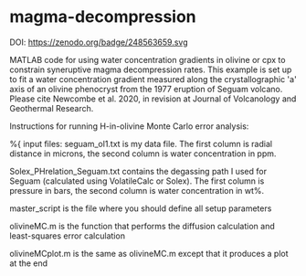 # magma-decompression
DOI: https://zenodo.org/badge/248563659.svg

MATLAB code for using water concentration gradients in olivine or cpx to constrain syneruptive magma decompression rates. This example is set up to fit a water concentration gradient measured along the crystallographic 'a' axis of an olivine phenocryst from the 1977 eruption of Seguam volcano. Please cite Newcombe et al. 2020, in revision at Journal of Volcanology and Geothermal Research.

Instructions for running H-in-olivine Monte Carlo error analysis:

%{ 
input files: 
seguam_ol1.txt is my data file. The first column is radial distance in 
microns, the second column is water concentration in ppm.

Solex_PHrelation_Seguam.txt contains the degassing path I used for Seguam
(calculated using VolatileCalc or Solex). The first column is pressure in bars, the
second column is water concentration in wt%. 

master_script is the file where you should define all setup parameters

olivineMC.m is the function that performs the diffusion calculation and
least-squares error calculation

olivineMCplot.m is the same as olivineMC.m except that it produces a plot
at the end
